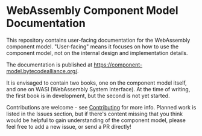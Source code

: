# WebAssembly Component Model Documentation

This repository contains user-facing documentation for the WebAssembly component model.  "User-facing" means it focuses on how to use the component model, not on the internal design and implementation details.

The documentation is published at <https://component-model.bytecodealliance.org/>.

It is envisaged to contain two books, one on the component model itself, and one on WASI (WebAssembly System Interface). At the time of writing, the first book is in development, but the second is not yet started.

Contributions are welcome - see [Contributing](./CONTRIBUTING.md) for more info. Planned work is listed in the Issues section, but if there's content missing that you think would be helpful to gain understanding of the component model, please feel free to add a new issue, or send a PR directly!
